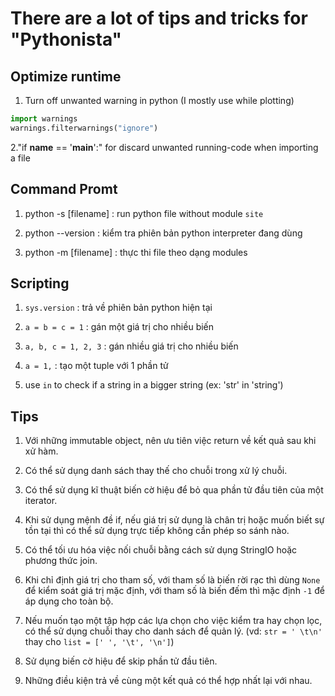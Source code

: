 # There are a lot of tips and tricks for "Pythonista"

## Optimize runtime

1. Turn off unwanted warning in python (I mostly use while plotting)

``` Python
import warnings
warnings.filterwarnings("ignore")
```

2."if __name__ == '__main__':" for discard unwanted running-code when importing a file

## Command Promt

1. python -s [filename] : run python file without module `site`

2. python --version : kiểm tra phiên bản python interpreter đang dùng

3. python -m [filename] : thực thi file theo dạng modules

## Scripting

1. `sys.version` : trả về phiên bản python hiện tại

2. `a = b = c = 1` : gán một giá trị cho nhiều biến

3. `a, b, c = 1, 2, 3` : gán nhiều giá trị cho nhiều biến

4. `a = 1,` : tạo một tuple với 1 phần tử

5. use `in` to check if a string in a bigger string (ex: 'str' in 'string')

## Tips

1. Với những immutable object, nên ưu tiên việc return về kết quả sau khi xử hàm.

2. Có thể sử dụng danh sách thay thế cho chuỗi trong xử lý chuỗi.

3. Có thể sử dụng kĩ thuật biến cờ hiệu để bỏ qua phần tử đầu tiên của một iterator.

4. Khi sử dụng mệnh đề if, nếu giá trị sử dụng là chân trị hoặc muốn biết sự tồn tại thì có thể sử dụng trực tiếp không cần phép so sánh nào.

5. Có thể tối ưu hóa việc nối chuỗi bằng cách sử dụng StringIO hoặc phương thức join.

6. Khi chỉ định giá trị cho tham số, với tham số là biến rời rạc thì dùng `None` để kiểm soát giá trị mặc định, với tham số là biến đếm thì mặc định `-1` để áp dụng cho toàn bộ.

7. Nếu muốn tạo một tập hợp các lựa chọn cho việc kiểm tra hay chọn lọc, có thể sử dụng chuỗi thay cho danh sách để quản lý. (vd: `str = ' \t\n'` thay cho `list = [' ', '\t', '\n']`)

8. Sử dụng biến cờ hiệu để skip phần tử đầu tiên.

9. Những điều kiện trả về cùng một kết quả có thể hợp nhất lại với nhau.
